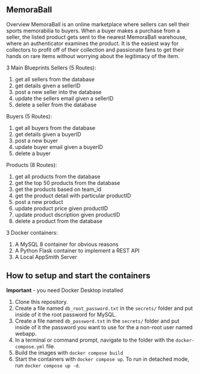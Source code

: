 ## MemoraBall

Overview
MemoraBall is an online marketplace where sellers can sell their sports memorabilia to buyers. When a buyer makes a purchase from a seller, the listed product gets sent to the nearest MemoraBall warehouse, where an authenticator examines the product. It is the easiest way for collectors to profit off of their collection and passionate fans to get their hands on rare items without worrying about the legitimacy of the item.

3 Main Blueprints
Sellers (5 Routes):
1. get all sellers from the database
2. get details given a sellerID
3. post a new seller into the database
4. update the sellers email given a sellerID
5. delete a seller from the database 

Buyers (5 Routes):
1. get all buyers from the database
2. get details given a buyerID
3. post a new buyer
4. update buyer email given a buyerID
5. delete a buyer 

Products (8 Routes):
1. get all products from the database
2. get the top 50 products from the database
3. get the products based on team_id
4. get the product detail with particular productID
5. post a new product
6. update product price given productID
7. update product dscription given productID
8. delete a product from the database

3 Docker containers: 
1. A MySQL 8 container for obvious reasons
1. A Python Flask container to implement a REST API
1. A Local AppSmith Server

## How to setup and start the containers
**Important** - you need Docker Desktop installed

1. Clone this repository.  
1. Create a file named `db_root_password.txt` in the `secrets/` folder and put inside of it the root password for MySQL. 
1. Create a file named `db_password.txt` in the `secrets/` folder and put inside of it the password you want to use for the a non-root user named webapp. 
1. In a terminal or command prompt, navigate to the folder with the `docker-compose.yml` file.  
1. Build the images with `docker compose build`
1. Start the containers with `docker compose up`.  To run in detached mode, run `docker compose up -d`. 




